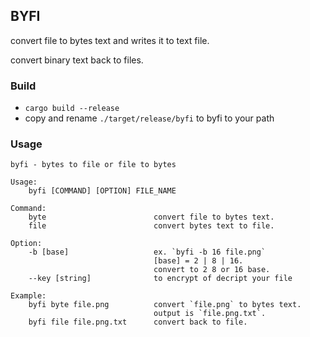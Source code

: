 ## BYFI

convert file to bytes text and writes it to text file.

convert binary text back to files.

### Build

- `cargo build --release`
- copy and rename `./target/release/byfi` to byfi to your path

### Usage

```
byfi - bytes to file or file to bytes

Usage:
    byfi [COMMAND] [OPTION] FILE_NAME

Command:
    byte                        convert file to bytes text.
    file                        convert bytes text to file.

Option:
    -b [base]                   ex. `byfi -b 16 file.png` 
                                [base] = 2 | 8 | 16.
                                convert to 2 8 or 16 base.
    --key [string]              to encrypt of decript your file

Example:
    byfi byte file.png          convert `file.png` to bytes text.
                                output is `file.png.txt`.
    byfi file file.png.txt      convert back to file.
 
```